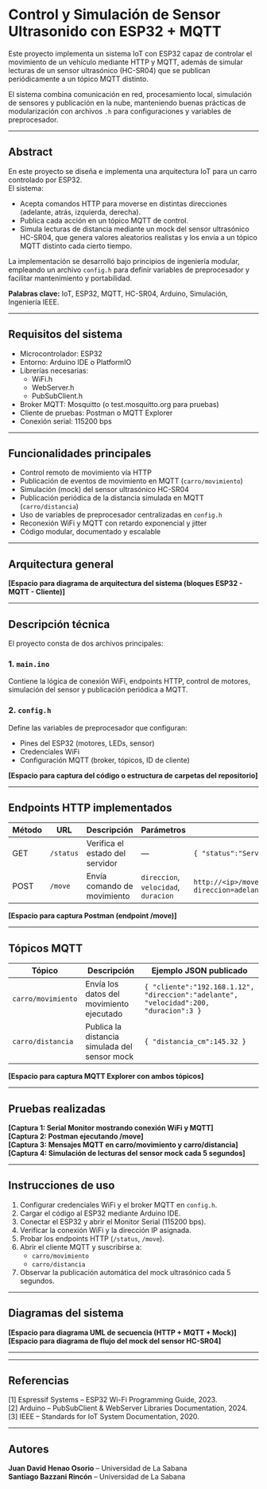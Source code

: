 # Control y Simulación de Sensor Ultrasonido con ESP32 + MQTT

Este proyecto implementa un sistema IoT con ESP32 capaz de controlar el movimiento de un vehículo mediante HTTP y MQTT, además de simular lecturas de un sensor ultrasónico (HC-SR04) que se publican periódicamente a un tópico MQTT distinto.

El sistema combina comunicación en red, procesamiento local, simulación de sensores y publicación en la nube, manteniendo buenas prácticas de modularización con archivos `.h` para configuraciones y variables de preprocesador.

---

## Abstract

En este proyecto se diseña e implementa una arquitectura IoT para un carro controlado por ESP32.  
El sistema:
- Acepta comandos HTTP para moverse en distintas direcciones (adelante, atrás, izquierda, derecha).  
- Publica cada acción en un tópico MQTT de control.  
- Simula lecturas de distancia mediante un mock del sensor ultrasónico HC-SR04, que genera valores aleatorios realistas y los envía a un tópico MQTT distinto cada cierto tiempo.  

La implementación se desarrolló bajo principios de ingeniería modular, empleando un archivo `config.h` para definir variables de preprocesador y facilitar mantenimiento y portabilidad.

**Palabras clave:** IoT, ESP32, MQTT, HC-SR04, Arduino, Simulación, Ingeniería IEEE.

---

## Requisitos del sistema

- Microcontrolador: ESP32  
- Entorno: Arduino IDE o PlatformIO  
- Librerías necesarias:  
  - WiFi.h  
  - WebServer.h  
  - PubSubClient.h  
- Broker MQTT: Mosquitto (o test.mosquitto.org para pruebas)  
- Cliente de pruebas: Postman o MQTT Explorer  
- Conexión serial: 115200 bps  

---

## Funcionalidades principales

- Control remoto de movimiento vía HTTP  
- Publicación de eventos de movimiento en MQTT (`carro/movimiento`)  
- Simulación (mock) del sensor ultrasónico HC-SR04  
- Publicación periódica de la distancia simulada en MQTT (`carro/distancia`)  
- Uso de variables de preprocesador centralizadas en `config.h`  
- Reconexión WiFi y MQTT con retardo exponencial y jitter  
- Código modular, documentado y escalable  

---

## Arquitectura general

**[Espacio para diagrama de arquitectura del sistema (bloques ESP32 - MQTT - Cliente)]**

---

## Descripción técnica

El proyecto consta de dos archivos principales:

### 1. `main.ino`
Contiene la lógica de conexión WiFi, endpoints HTTP, control de motores, simulación del sensor y publicación periódica a MQTT.

### 2. `config.h`
Define las variables de preprocesador que configuran:
- Pines del ESP32 (motores, LEDs, sensor)
- Credenciales WiFi
- Configuración MQTT (broker, tópicos, ID de cliente)

**[Espacio para captura del código o estructura de carpetas del repositorio]**

---

## Endpoints HTTP implementados

| Método | URL | Descripción | Parámetros | Ejemplo |
|--------|-----|--------------|-------------|----------|
| GET | `/status` | Verifica el estado del servidor | — | `{ "status":"Servidor operativo" }` |
| POST | `/move` | Envía comando de movimiento | `direccion`, `velocidad`, `duracion` | `http://<ip>/move?direccion=adelante&velocidad=200&duracion=3` |

**[Espacio para captura Postman (endpoint /move)]**

---

## Tópicos MQTT

| Tópico | Descripción | Ejemplo JSON publicado |
|--------|--------------|-------------------------|
| `carro/movimiento` | Envía los datos del movimiento ejecutado | `{ "cliente":"192.168.1.12", "direccion":"adelante", "velocidad":200, "duracion":3 }` |
| `carro/distancia` | Publica la distancia simulada del sensor mock | `{ "distancia_cm":145.32 }` |

**[Espacio para captura MQTT Explorer con ambos tópicos]**

---

## Pruebas realizadas

**[Captura 1: Serial Monitor mostrando conexión WiFi y MQTT]**  
**[Captura 2: Postman ejecutando /move]**  
**[Captura 3: Mensajes MQTT en carro/movimiento y carro/distancia]**  
**[Captura 4: Simulación de lecturas del sensor mock cada 5 segundos]**

---

## Instrucciones de uso

1. Configurar credenciales WiFi y el broker MQTT en `config.h`.  
2. Cargar el código al ESP32 mediante Arduino IDE.  
3. Conectar el ESP32 y abrir el Monitor Serial (115200 bps).  
4. Verificar la conexión WiFi y la dirección IP asignada.  
5. Probar los endpoints HTTP (`/status`, `/move`).  
6. Abrir el cliente MQTT y suscribirse a:  
   - `carro/movimiento`  
   - `carro/distancia`  
7. Observar la publicación automática del mock ultrasónico cada 5 segundos.  

---

## Diagramas del sistema

**[Espacio para diagrama UML de secuencia (HTTP + MQTT + Mock)]**  
**[Espacio para diagrama de flujo del mock del sensor HC-SR04]**

---


---

## Referencias

[1] Espressif Systems – ESP32 Wi-Fi Programming Guide, 2023.  
[2] Arduino – PubSubClient & WebServer Libraries Documentation, 2024.  
[3] IEEE – Standards for IoT System Documentation, 2020.  

---

## Autores

**Juan David Henao Osorio** – Universidad de La Sabana  
**Santiago Bazzani Rincón** – Universidad de La Sabana

